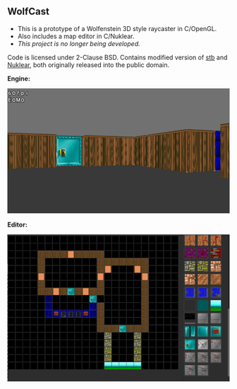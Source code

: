 WolfCast
--------

* This is a prototype of a Wolfenstein 3D style raycaster in C/OpenGL.
* Also includes a map editor in C/Nuklear.
* *This project is no longer being developed.*

Code is licensed under 2-Clause BSD.
Contains modified version of [stb](https://github.com/nothings/stb) and [Nuklear](https://github.com/vurtun/nuklear), both originally released into the public domain.

**Engine:**

![alt text](game.png "Engine Screenshot")

**Editor:**

![alt text](editor.png "Editor Screenshot")

